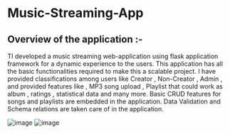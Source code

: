 # Music-Streaming-App

## Overview of the application :- 
TI developed a music streaming web-application using flask application
framework for a dynamic experience to the users. This application has all the basic
functionalities required to make this a scalable project. I have provided classifications
among users like Creator , Non-Creator , Admin , and provided features like , MP3 song
upload , Playlist that could work as album , ratings , statistical data and many more.
Basic CRUD features for songs and playlists are embedded in the application. Data
Validation and Schema relations are taken care of in the application.

![image](https://github.com/arch-adi21/Music-Streaming-App/assets/155255348/3e94ec2c-ca19-44fe-80c9-4c5932485417)
![image](https://github.com/arch-adi21/Music-Streaming-App/assets/155255348/59eca961-2167-4f81-aebc-7937dfaf7354)


